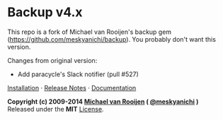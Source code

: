 Backup v4.x
===========

This repo is a fork of Michael van Rooijen's backup gem (https://github.com/meskyanichi/backup). You probably don't want this version.

Changes from original version:

  * Add paracycle's Slack notifier (pull #527)

[Installation][] &middot; [Release Notes][] &middot; [Documentation][]


**Copyright (c) 2009-2014 [Michael van Rooijen][] ( [@meskyanichi][] )**  
Released under the **MIT** [License](LICENSE.md).

[Installation]:  http://meskyanichi.github.io/backup/v4/installation
[Release Notes]: http://meskyanichi.github.io/backup/v4/release-notes
[Documentation]: http://meskyanichi.github.io/backup/v4
[Michael van Rooijen]: http://michaelvanrooijen.com
[@meskyanichi]: http://twitter.com/#!/meskyanichi
